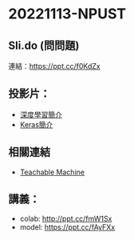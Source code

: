 # 20221113-NPUST

## Sli.do (問問題)

連結：https://ppt.cc/f0KdZx

## 投影片：

* [深度學習簡介](https://ppt.cc/fJTKax)
* [Keras簡介](https:/ppt.cc/fQILqx)

## 相關連結

* [Teachable Machine](https://teachablemachine.withgoogle.com/)

## 講義：

* colab: http://ppt.cc/fmW1Sx
* model: https://ppt.cc/fAyFXx

